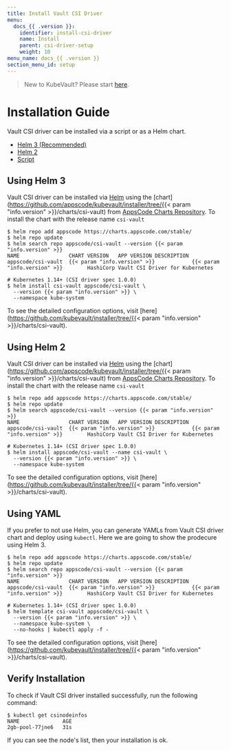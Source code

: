 ```yaml
---
title: Install Vault CSI Driver
menu:
  docs_{{ .version }}:
    identifier: install-csi-driver
    name: Install
    parent: csi-driver-setup
    weight: 10
menu_name: docs_{{ .version }}
section_menu_id: setup
---
```


> New to KubeVault? Please start [here](/docs/concepts/README.md).

# Installation Guide

Vault CSI driver can be installed via a script or as a Helm chart.

<ul class="nav nav-tabs" id="installerTab" role="tablist">
  <li class="nav-item">
    <a class="nav-link active" id="helm3-tab" data-toggle="tab" href="#helm3" role="tab" aria-controls="helm3" aria-selected="true">Helm 3 (Recommended)</a>
  </li>
  <li class="nav-item">
    <a class="nav-link" id="helm2-tab" data-toggle="tab" href="#helm2" role="tab" aria-controls="helm2" aria-selected="false">Helm 2</a>
  </li>
  <li class="nav-item">
    <a class="nav-link" id="script-tab" data-toggle="tab" href="#script" role="tab" aria-controls="script" aria-selected="false">Script</a>
  </li>
</ul>
<div class="tab-content" id="installerTabContent">
  <div class="tab-pane fade show active" id="helm3" role="tabpanel" aria-labelledby="helm3-tab">

## Using Helm 3

Vault CSI driver can be installed via [Helm](https://helm.sh) using the [chart](https://github.com/appscode/kubevault/installer/tree/{{< param "info.version" >}}/charts/csi-vault) from [AppsCode Charts Repository](https://github.com/appscode/charts). To install the chart with the release name `csi-vault`

```console
$ helm repo add appscode https://charts.appscode.com/stable/
$ helm repo update
$ helm search repo appscode/csi-vault --version {{< param "info.version" >}}
NAME                CHART VERSION   APP VERSION DESCRIPTION
appscode/csi-vault  {{< param "info.version" >}}            {{< param "info.version" >}}        HashiCorp Vault CSI Driver for Kubernetes

# Kubernetes 1.14+ (CSI driver spec 1.0.0)
$ helm install csi-vault appscode/csi-vault \
  --version {{< param "info.version" >}} \
  --namespace kube-system
```

To see the detailed configuration options, visit [here](https://github.com/kubevault/installer/tree/{{< param "info.version" >}}/charts/csi-vault).

</div>
<div class="tab-pane fade" id="helm2" role="tabpanel" aria-labelledby="helm2-tab">

## Using Helm 2

Vault CSI driver can be installed via [Helm](https://helm.sh) using the [chart](https://github.com/appscode/kubevault/installer/tree/{{< param "info.version" >}}/charts/csi-vault) from [AppsCode Charts Repository](https://github.com/appscode/charts). To install the chart with the release name `csi-vault`

```console
$ helm repo add appscode https://charts.appscode.com/stable/
$ helm repo update
$ helm search appscode/csi-vault --version {{< param "info.version" >}}
NAME              	CHART VERSION	APP VERSION	DESCRIPTION
appscode/csi-vault	{{< param "info.version" >}}        	{{< param "info.version" >}}      	HashiCorp Vault CSI Driver for Kubernetes

# Kubernetes 1.14+ (CSI driver spec 1.0.0)
$ helm install appscode/csi-vault --name csi-vault \
  --version {{< param "info.version" >}} \
  --namespace kube-system
```

To see the detailed configuration options, visit [here](https://github.com/kubevault/installer/tree/{{< param "info.version" >}}/charts/csi-vault).

</div>
<div class="tab-pane fade" id="script" role="tabpanel" aria-labelledby="script-tab">

## Using YAML

If you prefer to not use Helm, you can generate YAMLs from Vault CSI driver chart and deploy using `kubectl`. Here we are going to show the prodecure using Helm 3.

```console
$ helm repo add appscode https://charts.appscode.com/stable/
$ helm repo update
$ helm search repo appscode/csi-vault --version {{< param "info.version" >}}
NAME                CHART VERSION   APP VERSION DESCRIPTION
appscode/csi-vault  {{< param "info.version" >}}            {{< param "info.version" >}}        HashiCorp Vault CSI Driver for Kubernetes

# Kubernetes 1.14+ (CSI driver spec 1.0.0)
$ helm template csi-vault appscode/csi-vault \
  --version {{< param "info.version" >}} \
  --namespace kube-system \
  --no-hooks | kubectl apply -f -
```

To see the detailed configuration options, visit [here](https://github.com/kubevault/installer/tree/{{< param "info.version" >}}/charts/csi-vault).

</div>
</div>

## Verify  Installation

To check if Vault CSI driver installed successfully, run the following command:

```console
$ kubectl get csinodeinfos
NAME              AGE
2gb-pool-77jne6   31s
```

If you can see the node's list, then your installation is ok.
